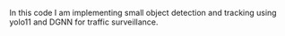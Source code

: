 In this code I am implementing small object detection and tracking using yolo11 and DGNN for traffic surveillance.
